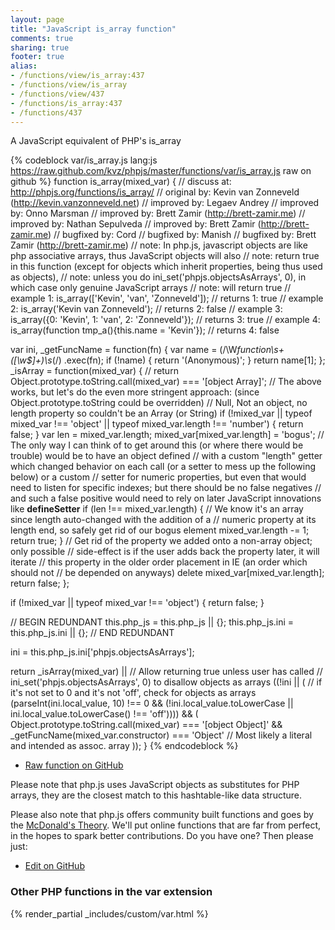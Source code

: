 ```yaml
---
layout: page
title: "JavaScript is_array function"
comments: true
sharing: true
footer: true
alias:
- /functions/view/is_array:437
- /functions/view/is_array
- /functions/view/437
- /functions/is_array:437
- /functions/437
---
```

<!-- Generated by Rakefile:build -->
A JavaScript equivalent of PHP's is_array

{% codeblock var/is_array.js lang:js https://raw.github.com/kvz/phpjs/master/functions/var/is_array.js raw on github %}
function is_array(mixed_var) {
  //  discuss at: http://phpjs.org/functions/is_array/
  // original by: Kevin van Zonneveld (http://kevin.vanzonneveld.net)
  // improved by: Legaev Andrey
  // improved by: Onno Marsman
  // improved by: Brett Zamir (http://brett-zamir.me)
  // improved by: Nathan Sepulveda
  // improved by: Brett Zamir (http://brett-zamir.me)
  // bugfixed by: Cord
  // bugfixed by: Manish
  // bugfixed by: Brett Zamir (http://brett-zamir.me)
  //        note: In php.js, javascript objects are like php associative arrays, thus JavaScript objects will also
  //        note: return true in this function (except for objects which inherit properties, being thus used as objects),
  //        note: unless you do ini_set('phpjs.objectsAsArrays', 0), in which case only genuine JavaScript arrays
  //        note: will return true
  //   example 1: is_array(['Kevin', 'van', 'Zonneveld']);
  //   returns 1: true
  //   example 2: is_array('Kevin van Zonneveld');
  //   returns 2: false
  //   example 3: is_array({0: 'Kevin', 1: 'van', 2: 'Zonneveld'});
  //   returns 3: true
  //   example 4: is_array(function tmp_a(){this.name = 'Kevin'});
  //   returns 4: false

  var ini,
    _getFuncName = function(fn) {
      var name = (/\W*function\s+([\w\$]+)\s*\(/)
        .exec(fn);
      if (!name) {
        return '(Anonymous)';
      }
      return name[1];
    };
  _isArray = function(mixed_var) {
    // return Object.prototype.toString.call(mixed_var) === '[object Array]';
    // The above works, but let's do the even more stringent approach: (since Object.prototype.toString could be overridden)
    // Null, Not an object, no length property so couldn't be an Array (or String)
    if (!mixed_var || typeof mixed_var !== 'object' || typeof mixed_var.length !== 'number') {
      return false;
    }
    var len = mixed_var.length;
    mixed_var[mixed_var.length] = 'bogus';
    // The only way I can think of to get around this (or where there would be trouble) would be to have an object defined
    // with a custom "length" getter which changed behavior on each call (or a setter to mess up the following below) or a custom
    // setter for numeric properties, but even that would need to listen for specific indexes; but there should be no false negatives
    // and such a false positive would need to rely on later JavaScript innovations like __defineSetter__
    if (len !== mixed_var.length) { // We know it's an array since length auto-changed with the addition of a
      // numeric property at its length end, so safely get rid of our bogus element
      mixed_var.length -= 1;
      return true;
    }
    // Get rid of the property we added onto a non-array object; only possible
    // side-effect is if the user adds back the property later, it will iterate
    // this property in the older order placement in IE (an order which should not
    // be depended on anyways)
    delete mixed_var[mixed_var.length];
    return false;
  };

  if (!mixed_var || typeof mixed_var !== 'object') {
    return false;
  }

  // BEGIN REDUNDANT
  this.php_js = this.php_js || {};
  this.php_js.ini = this.php_js.ini || {};
  // END REDUNDANT

  ini = this.php_js.ini['phpjs.objectsAsArrays'];

  return _isArray(mixed_var) ||
  // Allow returning true unless user has called
  // ini_set('phpjs.objectsAsArrays', 0) to disallow objects as arrays
  ((!ini || ( // if it's not set to 0 and it's not 'off', check for objects as arrays
    (parseInt(ini.local_value, 10) !== 0 && (!ini.local_value.toLowerCase || ini.local_value.toLowerCase() !==
      'off')))) && (
    Object.prototype.toString.call(mixed_var) === '[object Object]' && _getFuncName(mixed_var.constructor) ===
    'Object' // Most likely a literal and intended as assoc. array
  ));
}
{% endcodeblock %}

 - [Raw function on GitHub](https://github.com/kvz/phpjs/blob/master/functions/var/is_array.js)

Please note that php.js uses JavaScript objects as substitutes for PHP arrays, they are 
the closest match to this hashtable-like data structure. 

Please also note that php.js offers community built functions and goes by the 
[McDonald's Theory](https://medium.com/what-i-learned-building/9216e1c9da7d). We'll put online 
functions that are far from perfect, in the hopes to spark better contributions. 
Do you have one? Then please just: 

 - [Edit on GitHub](https://github.com/kvz/phpjs/edit/master/functions/var/is_array.js)


### Other PHP functions in the var extension
{% render_partial _includes/custom/var.html %}
